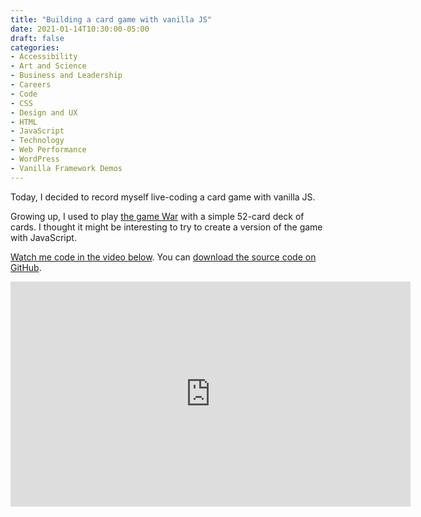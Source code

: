 ```yaml
---
title: "Building a card game with vanilla JS"
date: 2021-01-14T10:30:00-05:00
draft: false
categories:
- Accessibility
- Art and Science
- Business and Leadership
- Careers
- Code
- CSS
- Design and UX
- HTML
- JavaScript
- Technology
- Web Performance
- WordPress
- Vanilla Framework Demos
---
```


Today, I decided to record myself live-coding a card game with vanilla JS.

Growing up, I used to play [the game War](https://en.wikipedia.org/wiki/War_(card_game)) with a simple 52-card deck of cards. I thought it might be interesting to try to create a version of the game with JavaScript.

[Watch me code in the video below](https://vimeo.com/500508552). You can [download the source code on GitHub](https://gist.github.com/cferdinandi/348f172fa31b6c16538789c86be4d962).

<div class="fluid-vids"><iframe src="https://player.vimeo.com/video/500508552?color=0088cc&title=0&byline=0&portrait=0" width="640" height="360" frameborder="0" allow="autoplay; fullscreen; picture-in-picture" allowfullscreen></iframe></div>
